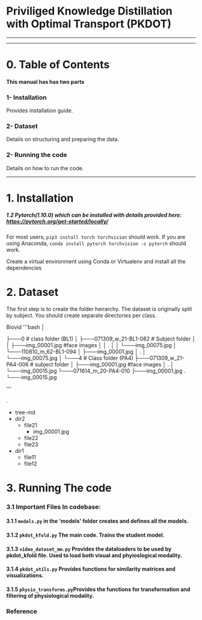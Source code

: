 #  Priviliged Knowledge Distillation with Optimal Transport (PKDOT)



----------------
----------------

# 0. Table of Contents
#### This manual has has two parts
### 1- Installation
Provides installation guide.
### 2- Dataset 
Details on structuring and preparing the data.

### 2- Running the code
Details on how to run the code.

----------------
# 1. Installation
##### 1.2 Pytorch(1.10.0) which can be installed with details provided here: https://pytorch.org/get-started/locally/
For most users, ```pip3 install torch torchvision``` should work.
If you are using Anaconda, ```conda install pytorch torchvision -c pytorch``` should work. 

Create a virtual environment using Conda or Virtualenv and install all the dependencies

# 2. Dataset
The first step is to create the folder heirarchy.
The dataset is originally split by subject. You should create separate directories per class. 

Biovid
'''bash
│

├───0 # class folder (BL1)
│       ├───071309_w_21-BL1-082  # Subject folder
│       │     ├───img_00001.jpg  #face images
│       │     .
│       │     └───img_00075.jpg
│       └───110810_m_62-BL1-094
│             ├───img_00001.jpg
│             .
│             └───img_00075.jpg
│
└───4 # Class folder (PA4)
        ├───071309_w_21-PA4-006  # subject folder
        │     ├───img_00001.jpg  #face images
        │     .
        │     └───img_00015.jpg
        └───071614_m_20-PA4-010
              ├───img_00001.jpg
              .
              └───img_00015.jpg

 '''

.
 * tree-md
 * dir2
   * file21
     * img_00001.jpg 
   * file22
   * file23
 * dir1
   * file11
   * file12



# 3. Running The code
### 3.1 Important Files In codebase: 
#### 3.1.1 `models.py` in the 'models' folder creates and defines all the models.
#### 3.1.2 `pkdot_kfold.py` The main code. Trains the student model.	
#### 3.1.3 `video_dataset_mm.py` Provides the dataloaders to be used by pkdot_kfold file. Used to load both visual and phyioslogical modality.
#### 3.1.4 `pkdot_utils.py` Provides functions for similarity matrices and visualizations.
#### 3.1.5 `physio_transforms.py`Provides the functions for transformation and filtering of physiological modality.




### Reference

```
